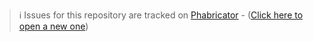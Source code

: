> ℹ️ Issues for this repository are tracked on [Phabricator](https://phabricator.wikimedia.org/project/board/5563/) - ([Click here to open a new one](https://phabricator.wikimedia.org/maniphest/task/edit/form/1/?tags=wikibase_cloud
))
